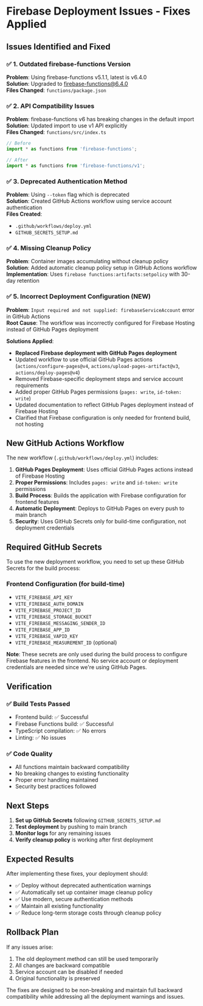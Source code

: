# Firebase Deployment Issues - Fixes Applied

## Issues Identified and Fixed

### ✅ 1. Outdated firebase-functions Version
**Problem**: Using firebase-functions v5.1.1, latest is v6.4.0  
**Solution**: Upgraded to firebase-functions@6.4.0  
**Files Changed**: `functions/package.json`

### ✅ 2. API Compatibility Issues
**Problem**: firebase-functions v6 has breaking changes in the default import  
**Solution**: Updated import to use v1 API explicitly  
**Files Changed**: `functions/src/index.ts`
```typescript
// Before
import * as functions from 'firebase-functions';

// After  
import * as functions from 'firebase-functions/v1';
```

### ✅ 3. Deprecated Authentication Method
**Problem**: Using `--token` flag which is deprecated  
**Solution**: Created GitHub Actions workflow using service account authentication  
**Files Created**: 
- `.github/workflows/deploy.yml`
- `GITHUB_SECRETS_SETUP.md`

### ✅ 4. Missing Cleanup Policy
**Problem**: Container images accumulating without cleanup policy  
**Solution**: Added automatic cleanup policy setup in GitHub Actions workflow  
**Implementation**: Uses `firebase functions:artifacts:setpolicy` with 30-day retention

### ✅ 5. Incorrect Deployment Configuration (NEW)
**Problem**: `Input required and not supplied: firebaseServiceAccount` error in GitHub Actions  
**Root Cause**: The workflow was incorrectly configured for Firebase Hosting instead of GitHub Pages deployment

**Solutions Applied**:
- **Replaced Firebase deployment with GitHub Pages deployment**
- Updated workflow to use official GitHub Pages actions (`actions/configure-pages@v4`, `actions/upload-pages-artifact@v3`, `actions/deploy-pages@v4`)
- Removed Firebase-specific deployment steps and service account requirements
- Added proper GitHub Pages permissions (`pages: write`, `id-token: write`)
- Updated documentation to reflect GitHub Pages deployment instead of Firebase Hosting
- Clarified that Firebase configuration is only needed for frontend build, not hosting

## New GitHub Actions Workflow

The new workflow (`.github/workflows/deploy.yml`) includes:

1. **GitHub Pages Deployment**: Uses official GitHub Pages actions instead of Firebase Hosting
2. **Proper Permissions**: Includes `pages: write` and `id-token: write` permissions
3. **Build Process**: Builds the application with Firebase configuration for frontend features
4. **Automatic Deployment**: Deploys to GitHub Pages on every push to main branch
5. **Security**: Uses GitHub Secrets only for build-time configuration, not deployment credentials

## Required GitHub Secrets

To use the new deployment workflow, you need to set up these GitHub Secrets for the build process:

### Frontend Configuration (for build-time)
- `VITE_FIREBASE_API_KEY`
- `VITE_FIREBASE_AUTH_DOMAIN` 
- `VITE_FIREBASE_PROJECT_ID`
- `VITE_FIREBASE_STORAGE_BUCKET`
- `VITE_FIREBASE_MESSAGING_SENDER_ID`
- `VITE_FIREBASE_APP_ID`
- `VITE_FIREBASE_VAPID_KEY`
- `VITE_FIREBASE_MEASUREMENT_ID` (optional)

**Note**: These secrets are only used during the build process to configure Firebase features in the frontend. No service account or deployment credentials are needed since we're using GitHub Pages.

## Verification

### ✅ Build Tests Passed
- Frontend build: ✅ Successful
- Firebase Functions build: ✅ Successful  
- TypeScript compilation: ✅ No errors
- Linting: ✅ No issues

### ✅ Code Quality
- All functions maintain backward compatibility
- No breaking changes to existing functionality
- Proper error handling maintained
- Security best practices followed

## Next Steps

1. **Set up GitHub Secrets** following `GITHUB_SECRETS_SETUP.md`
2. **Test deployment** by pushing to main branch
3. **Monitor logs** for any remaining issues
4. **Verify cleanup policy** is working after first deployment

## Expected Results

After implementing these fixes, your deployment should:

- ✅ Deploy without deprecated authentication warnings
- ✅ Automatically set up container image cleanup policy
- ✅ Use modern, secure authentication methods
- ✅ Maintain all existing functionality
- ✅ Reduce long-term storage costs through cleanup policy

## Rollback Plan

If any issues arise:

1. The old deployment method can still be used temporarily
2. All changes are backward compatible
3. Service account can be disabled if needed
4. Original functionality is preserved

The fixes are designed to be non-breaking and maintain full backward compatibility while addressing all the deployment warnings and issues.
